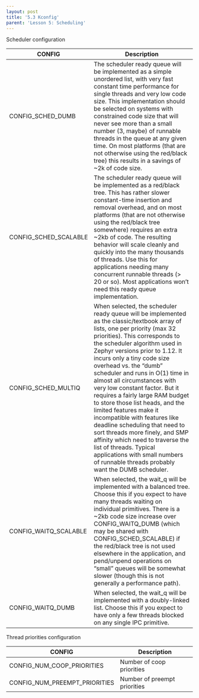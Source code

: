 ```yaml
---
layout: post
title: '5.3 Kconfig'
parent: 'Lesson 5: Scheduling'
---
```


Scheduler configuration

| CONFIG | Description |
| --- | --- |
| CONFIG_SCHED_DUMB | The scheduler ready queue will be implemented as a simple unordered list, with very fast constant time performance for single threads and very low code size. This implementation should be selected on systems with constrained code size that will never see more than a small number (3, maybe) of runnable threads in the queue at any given time. On most platforms (that are not otherwise using the red/black tree) this results in a savings of ~2k of code size. |
| CONFIG_SCHED_SCALABLE | The scheduler ready queue will be implemented as a red/black tree. This has rather slower constant-time insertion and removal overhead, and on most platforms (that are not otherwise using the red/black tree somewhere) requires an extra ~2kb of code. The resulting behavior will scale cleanly and quickly into the many thousands of threads. Use this for applications needing many concurrent runnable threads (> 20 or so). Most applications won’t need this ready queue implementation. |
| CONFIG_SCHED_MULTIQ | When selected, the scheduler ready queue will be implemented as the classic/textbook array of lists, one per priority (max 32 priorities). This corresponds to the scheduler algorithm used in Zephyr versions prior to 1.12. It incurs only a tiny code size overhead vs. the “dumb” scheduler and runs in O(1) time in almost all circumstances with very low constant factor. But it requires a fairly large RAM budget to store those list heads, and the limited features make it incompatible with features like deadline scheduling that need to sort threads more finely, and SMP affinity which need to traverse the list of threads. Typical applications with small numbers of runnable threads probably want the DUMB scheduler. |
| CONFIG_WAITQ_SCALABLE | When selected, the wait_q will be implemented with a balanced tree. Choose this if you expect to have many threads waiting on individual primitives. There is a ~2kb code size increase over CONFIG_WAITQ_DUMB (which may be shared with CONFIG_SCHED_SCALABLE) if the red/black tree is not used elsewhere in the application, and pend/unpend operations on “small” queues will be somewhat slower (though this is not generally a performance path). |
| CONFIG_WAITQ_DUMB | When selected, the wait_q will be implemented with a doubly-linked list. Choose this if you expect to have only a few threads blocked on any single IPC primitive. |

Thread priorities configuration

| CONFIG | Description |
| --- | --- |
| CONFIG_NUM_COOP_PRIORITIES | Number of coop priorities |
| CONFIG_NUM_PREEMPT_PRIORITIES | Number of preempt priorities |

